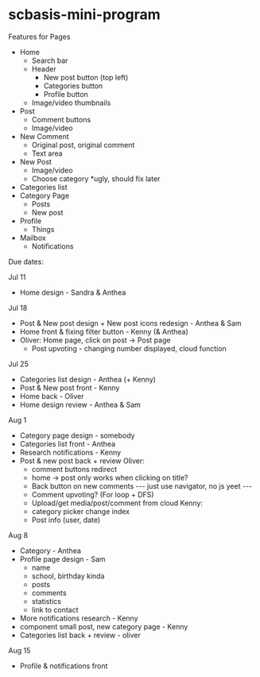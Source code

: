 # scbasis-mini-program

Features for Pages
- Home
    - Search bar
    - Header
        - New post button (top left)
        - Categories button
        - Profile button
    - Image/video thumbnails
- Post
    - Comment buttons
    - Image/video
- New Comment
    - Original post, original comment
    - Text area
- New Post
    - Image/video
    - Choose category *ugly, should fix later
- Categories list
- Category Page
    - Posts
    - New post
- Profile
    - Things
- Mailbox
    - Notifications


Due dates:

Jul 11
- Home design - Sandra & Anthea

Jul 18
- Post & New post design + New post icons redesign - Anthea & Sam
- Home front & fixing filter button - Kenny (& Anthea)
- Oliver: Home page, click on post -> Post page
    - Post upvoting - changing number displayed, cloud function


Jul 25
- Categories list design - Anthea (+ Kenny)
- Post & New post front - Kenny
- Home back - Oliver
- Home design review - Anthea & Sam

Aug 1
- Category page design - somebody
- Categories list front - Anthea
- Research notifications - Kenny
- Post & new post back + review
Oliver:
    - comment buttons redirect 
    - home -> post only works when clicking on title?
    - Back button on new comments
    --- just use navigator, no js yeet ---
    - Comment upvoting? (For loop + DFS)
    - Upload/get media/post/comment from cloud
    Kenny:
    - category picker change index
    - Post info (user, date)

Aug 8
- Category - Anthea
- Profile page design - Sam
    - name
    - school, birthday kinda
    - posts
    - comments
    - statistics
    - link to contact
- More notifications research - Kenny
- component small post, new category page - Kenny
- Categories list back + review - oliver

Aug 15
- Profile & notifications front